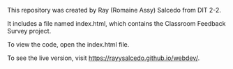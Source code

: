 This repository was created by Ray (Romaine Assy) Salcedo from DIT 2-2.

It includes a file named index.html, which contains the Classroom Feedback Survey project.

To view the code, open the index.html file.

To see the live version, visit https://rayysalcedo.github.io/webdev/.

